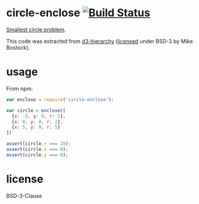 # circle-enclose [![Build Status](https://travis-ci.org/anvaka/circle-enclose.svg?branch=master)](https://travis-ci.org/anvaka/circle-enclose)

[Smallest circle problem](https://en.wikipedia.org/wiki/Smallest-circle_problem).

This code was extracted from [d3-hierarchy](https://github.com/d3/d3-hierarchy)
([licensed](https://github.com/d3/d3-hierarchy/blob/master/LICENSE) under BSD-3 by Mike Bostock).

# usage

From npm:

``` js
var enclose = require('circle-enclose');

var circle = enclose([
  {x: -5, y: 0, r: 5},
  {x: 0, y: 0, r: 2},
  {x: 5, y: 0, r: 5}
])

assert(circle.r === 10);
assert(circle.x === 0);
assert(circle.y === 0);
```


# license

BSD-3-Clause
